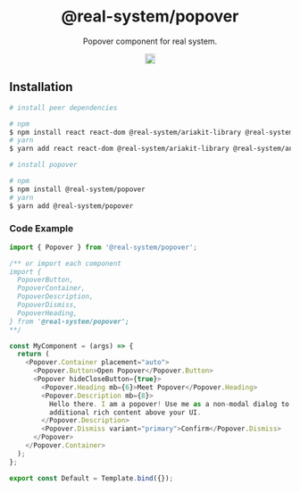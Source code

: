 <h1 align="center">@real-system/popover</h1>
<p align="center">Popover component for real system.</p>
<p align="center">
<a href="https://www.npmjs.com/package/@real-system/popover"><img src="https://badgen.net/npm/v/@real-system/popover?label=&icon=npm&color=blue" alt="npm version" height="18"/></a>
</p>

## Installation

```bash
# install peer dependencies

# npm
$ npm install react react-dom @real-system/ariakit-library @real-system/animation-library @real-system/elements-primitive @real-system/button @real-system/styled-library @real-system/flex @real-system/typography @real-system/utils-library
# yarn
$ yarn add react react-dom @real-system/ariakit-library @real-system/animation-library @real-system/elements-primitive @real-system/button @real-system/styled-library @real-system/flex @real-system/typography @real-system/utils-library

# install popover

# npm
$ npm install @real-system/popover
# yarn
$ yarn add @real-system/popover
```

### Code Example

```typescript
import { Popover } from '@real-system/popover';

/** or import each component
import {
  PopoverButton,
  PopoverContainer,
  PopoverDescription,
  PopoverDismiss,
  PopoverHeading,
} from '@real-system/popover';
**/

const MyComponent = (args) => {
  return (
    <Popover.Container placement="auto">
      <Popover.Button>Open Popover</Popover.Button>
      <Popover hideCloseButton={true}>
        <Popover.Heading mb={6}>Meet Popover</Popover.Heading>
        <Popover.Description mb={8}>
          Hello there. I am a popover! Use me as a non-modal dialog to display
          additional rich content above your UI.
        </Popover.Description>
        <Popover.Dismiss variant="primary">Confirm</Popover.Dismiss>
      </Popover>
    </Popover.Container>
  );
};

export const Default = Template.bind({});


```
